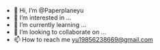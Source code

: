 - 👋 Hi, I’m @Paperplaneyu
- 👀 I’m interested in ...
- 🌱 I’m currently learning ...
- 💞️ I’m looking to collaborate on ...
- 📫 How to reach me yu19856238669@gmail.com

<!---
Paperplaneyu/Paperplaneyu is a ✨ special ✨ repository because its `README.md` (this file) appears on your GitHub profile.
You can click the Preview link to take a look at your changes.
--->
